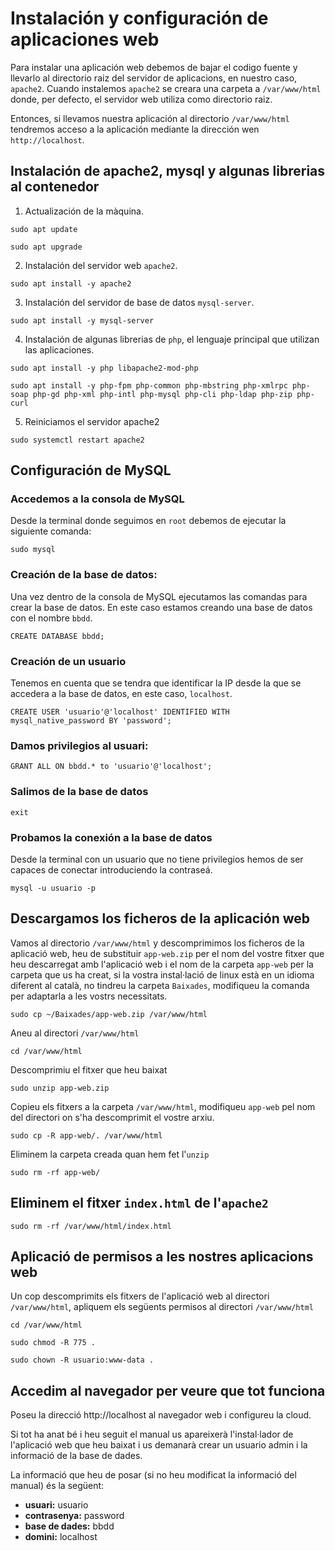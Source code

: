 # Instalación y configuración de aplicaciones web

Para instalar una aplicación web debemos de bajar el codigo fuente y llevarlo al directorio raiz del servidor de aplicacions, en nuestro caso, `apache2`. Cuando instalemos `apache2` se creara una carpeta a `/var/www/html` donde, per defecto, el servidor web utiliza como directorio raiz.

Entonces, si llevamos nuestra aplicación al directorio `/var/www/html` tendremos acceso a la aplicación mediante la dirección wen `http://localhost`.

## Instalación de apache2, mysql y algunas librerias al contenedor

1. Actualización de la màquina.
```console
sudo apt update
```
```console
sudo apt upgrade
```

2. Instalación del servidor web `apache2`.
```console
sudo apt install -y apache2
```

3. Instalación del servidor de base de datos `mysql-server`.
```console
sudo apt install -y mysql-server
```

4. Instalación de algunas librerias de `php`, el lenguaje principal que utilizan las aplicaciones.
```console
sudo apt install -y php libapache2-mod-php
```
```console
sudo apt install -y php-fpm php-common php-mbstring php-xmlrpc php-soap php-gd php-xml php-intl php-mysql php-cli php-ldap php-zip php-curl
```

5. Reiniciamos el servidor apache2
```console
sudo systemctl restart apache2
```

## Configuración de MySQL
### Accedemos a la consola de MySQL
Desde la terminal donde seguimos en `root` debemos de ejecutar la siguiente comanda:
```console
sudo mysql
```

### Creación de la base de datos:
Una vez dentro de la consola de MySQL ejecutamos las comandas para crear la base de datos. En este caso estamos creando una base de datos con el nombre `bbdd`.

```console
CREATE DATABASE bbdd;
```

### Creación de un usuario
Tenemos en cuenta que se tendra que identificar la IP desde la que se accedera a la base de datos, en este caso, `localhost`.

```console
CREATE USER 'usuario'@'localhost' IDENTIFIED WITH mysql_native_password BY 'password';
```

### Damos privilegios al usuari:
```console
GRANT ALL ON bbdd.* to 'usuario'@'localhost';
```

### Salimos de la base de datos
```console
exit
```

### Probamos la conexión a la base de datos
Desde la terminal con un usuario que no tiene privilegios hemos de ser capaces de conectar introduciendo la contraseá.

```console
mysql -u usuario -p
```

## Descargamos los ficheros de la aplicación web
Vamos al directorio `/var/www/html` y descomprimimos los ficheros de la aplicació web, heu de substituir `app-web.zip` per el nom del vostre fitxer que heu descarregat amb l'aplicació web i el nom de la carpeta `app-web` per la carpeta que us ha creat, si la vostra instal·lació de linux està en un idioma diferent al català, no tindreu la carpeta `Baixades`, modifiqueu la comanda per adaptarla a les vostrs necessitats.

```console
sudo cp ~/Baixades/app-web.zip /var/www/html
```
Aneu al directori `/var/www/html`
```console
cd /var/www/html
```
Descomprimiu el fitxer que heu baixat
```console
sudo unzip app-web.zip
```
Copieu els fitxers a la carpeta `/var/www/html`, modifiqueu `app-web` pel nom del directori on s'ha descomprimit el vostre arxiu.
```console
sudo cp -R app-web/. /var/www/html
```
Eliminem la carpeta creada quan hem fet l'`unzip`
```console
sudo rm -rf app-web/
```

## Eliminem el fitxer `index.html` de l'`apache2`
```console
sudo rm -rf /var/www/html/index.html
```

## Aplicació de permisos a les nostres aplicacions web
Un cop descomprimits els fitxers de l'aplicació web al directori `/var/www/html`, apliquem els següents permisos al directori `/var/www/html`

```console
cd /var/www/html
```
```console
sudo chmod -R 775 .
```
```console
sudo chown -R usuario:www-data .
```
## Accedim al navegador per veure que tot funciona
Poseu la direcció http://localhost al navegador web i configureu la cloud.

Si tot ha anat bé i heu seguit el manual us apareixerà l'instal·lador de l'aplicació web que heu baixat i us demanarà crear un usuario admin i la informació de la base de dades.

La informació que heu de posar (si no heu modificat la informació del manual) és la següent:

* **usuari:** usuario
* **contrasenya:** password
* **base de dades:** bbdd
* **domini:** localhost
